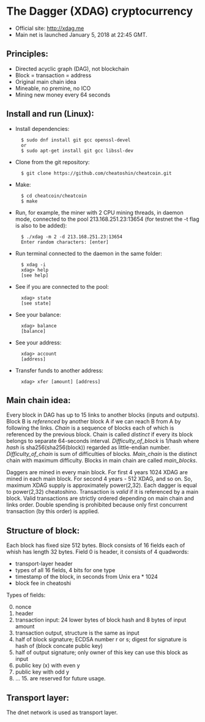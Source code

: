 The Dagger (XDAG) cryptocurrency
================================

- Official site: http://xdag.me
- Main net is launched January 5, 2018 at 22:45 GMT. 


Principles:
----------

- Directed acyclic graph (DAG), not blockchain
- Block = transaction = address
- Original main chain idea
- Mineable, no premine, no ICO
- Mining new money every 64 seconds


Install and run (Linux):
-----------------------

- Install dependencies:

		$ sudo dnf install git gcc openssl-devel
		or
		$ sudo apt-get install git gcc libssl-dev

- Clone from the git repository:

        $ git clone https://github.com/cheatoshin/cheatcoin.git

- Make:

        $ cd cheatcoin/cheatcoin
        $ make

- Run, for example, the miner with 2 CPU mining threads, in daemon mode, connected to the pool 213.168.251.23:13654
  (for testnet the -t flag is also to be added):

        $ ./xdag -m 2 -d 213.168.251.23:13654
        Enter random characters: [enter]

- Run terminal connected to the daemon in the same folder:

        $ xdag -i
        xdag> help
        [see help]

- See if you are connected to the pool:

        xdag> state
        [see state]

- See your balance:

        xdag> balance
        [balance]

- See your address:

        xdag> account
        [address]

- Transfer funds to another address:

        xdag> xfer [amount] [address]


Main chain idea:
---------------

Every block in DAG has up to 15 links to another blocks (inputs and outputs).
Block B is _referenced_ by another block A if we can reach B from A by following the links.
_Chain_ is a sequence of blocks each of which is referenced by the previous block.
Chain is called _distinct_ if every its block belongs to separate 64-seconds interval.
_Difficulty_of_block_ is 1/hash where _hash_ is sha256(sha256(block)) regarded as little-endian number.
_Difficulty_of_chain_ is sum of difficulties of blocks.
_Main_chain_ is the distinct chain with maximum difficulty.
Blocks in main chain are called _main_blocks_.

Daggers are mined in every main block.
For first 4 years 1024 XDAG are mined in each main block.
For second 4 years - 512 XDAG, and so on.
So, maximum XDAG supply is approximately power(2,32).
Each dagger is equal to power(2,32) cheatoshino.
Transaction is _valid_ if it is referenced by a main block.
Valid transactions are strictly ordered depending on main chain and links order.
Double spending is prohibited because only first concurrent transaction (by this order) is applied.


Structure of block:
------------------

Each block has fixed size 512 bytes.
Block consists of 16 fields each of whish has length 32 bytes.
Field 0 is header, it consists of 4 quadwords:
- transport-layer header
- types of all 16 fields, 4 bits for one type
- timestamp of the block, in seconds from Unix era * 1024
- block fee in cheatoshi

Types of fields:

0. nonce
1. header
2. transaction input: 24 lower bytes of block hash and 8 bytes of input amount
3. transaction output, structure is the same as input
4. half of block signature; ECDSA number r or s; digest for signature is hash of (block concate public key)
5. half of output signature; only owner of this key can use this block as input
6. public key (x) with even y
7. public key with odd y
8. ... 15. are reserved for future usage.


Transport layer:
---------------

The dnet network is used as transport layer.
